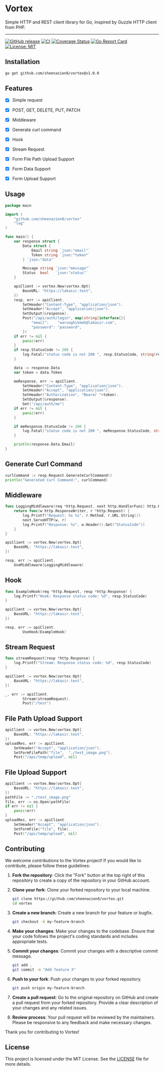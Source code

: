 # Vortex
Simple HTTP and REST client library for Go, Inspired by Guzzle HTTP client from PHP.
<hr>


[![GitHub release](https://img.shields.io/github/release/sheenazien8/vortex.svg)](https://GitHub.com/sheenazien8/vortex/releases/)
[![CI](https://github.com/sheenazien8/vortex/actions/workflows/ci.yml/badge.svg)](https://github.com/sheenazien8/vortex/actions/workflows/ci.yml)
[![Coverage Status](https://coveralls.io/repos/github/sheenazien8/vortex/badge.svg?branch=master)](https://coveralls.io/github/sheenazien8/vortex?branch=master)
[![Go Report Card](https://goreportcard.com/badge/github.com/sheenazien8/vortex)](https://goreportcard.com/report/github.com/sheenazien8/vortex)
[![License: MIT](https://img.shields.io/badge/License-MIT-yellow.svg)](https://opensource.org/licenses/MIT)

## Installation
```sh
go get github.com/sheenazien8/vortex@v1.0.0
```

## Features
- [x] Simple request
- [x] POST, GET, DELETE, PUT, PATCH
- [x] Middleware
- [x] Generate curl command
- [x] Hook 
- [x] Stream Request
- [x] Form File Path Upload Support
- [x] Form Data Support
- [x] Form Upload Support


## Usage
```go
package main

import (
	"github.com/sheenazien8/vortex"
	"log"
)

func main() {
	var response struct {
		Data struct {
			Email string `json:"email"`
			Token string `json:"token"`
		} `json:"data"`

		Message string `json:"message"`
		Status  bool   `json:"status"`
	}

	apiClient := vortex.New(vortex.Opt{
		BaseURL: "https://lakasir.test",
	})
	resp, err := apiClient.
		SetHeader("Content-Type", "application/json").
		SetHeader("Accept", "application/json").
		SetOutput(&response).
		Post("/api/auth/login", map[string]interface{}{
			"email":    "warunghikmah@lakasir.com",
			"password": "password",
		})
	if err != nil {
		panic(err)
	}
	if resp.StatusCode != 200 {
		log.Fatal("status code is not 200 ", resp.StatusCode, string(resp.Body))
	}

	data := response.Data
	var token = data.Token

	meResponse, err := apiClient.
		SetHeader("Content-Type", "application/json").
		SetHeader("Accept", "application/json").
		SetHeader("Authorization", "Bearer "+token).
		SetOutput(&response).
		Get("/api/auth/me")
	if err != nil {
		panic(err)
	}

	if meResponse.StatusCode != 200 {
		log.Fatal("status code is not 200 ", meResponse.StatusCode, string(meResponse.Body))
	}

	println(response.Data.Email)
}
```

## Generate Curl Command
```go
curlCommand := resp.Request.GenerateCurlCommand()
println("Generated Curl Command:", curlCommand)

```

## Middleware
```go
func LoggingMiddleware(req *http.Request, next http.HandlerFunc) http.HandlerFunc {
	return func(w http.ResponseWriter, r *http.Request) {
		log.Printf("Request: %s %s", r.Method, r.URL.String())
		next.ServeHTTP(w, r)
		log.Printf("Response: %s", w.Header().Get("StatusCode"))
	}
}

apiClient := vortex.New(vortex.Opt{
    BaseURL: "https://lakasir.test",
})

resp, err := apiClient.
    UseMiddleware(LoggingMiddleware)
```

## Hook
```go
func ExampleHook(req *http.Request, resp *http.Response) {
	log.Printf("Hook: Response status code: %d", resp.StatusCode)
}

apiClient := vortex.New(vortex.Opt{
    BaseURL: "https://lakasir.test",
})

resp, err := apiClient.
		UseHook(ExampleHook)
```

## Stream Request
```go
func streamRequest(resp *http.Response) {
	log.Printf("Stream: Response status code: %d", resp.StatusCode)
}

apiClient := vortex.New(vortex.Opt{
    BaseURL: "https://lakasir.test",
})

_, err := apiClient.
		Stream(streamRequest).
		Post("/test")
```

## File Path Upload Support
```go
apiClient := vortex.New(vortex.Opt{
    BaseURL: "https://lakasir.test",
})
uploadRes, err := apiClient.
	SetHeader("Accept", "application/json").
	SetFormFilePath("file",  "./test_image.png").
	Post("/api/temp/upload", nil)
```

## File Upload Support
```go
apiClient := vortex.New(vortex.Opt{
    BaseURL: "https://lakasir.test",
})
pathFile := "./test_image.png"
file, err := os.Open(pathFile)
if err != nil {
	panic(err)
}
uploadRes, err := apiClient.
	SetHeader("Accept", "application/json").
	SetFormFile("file", file).
	Post("/api/temp/upload", nil)
```

## Contributing

We welcome contributions to the Vortex project! If you would like to contribute, please follow these guidelines:

1. **Fork the repository**: Click the "Fork" button at the top right of this repository to create a copy of the repository in your GitHub account.

2. **Clone your fork**: Clone your forked repository to your local machine.
    ```sh
    git clone https://github.com/sheenazien8/vortex.git
    cd vortex
    ```

3. **Create a new branch**: Create a new branch for your feature or bugfix.
    ```sh
    git checkout -b my-feature-branch
    ```

4. **Make your changes**: Make your changes to the codebase. Ensure that your code follows the project's coding standards and includes appropriate tests.

5. **Commit your changes**: Commit your changes with a descriptive commit message.
    ```sh
    git add .
    git commit -m "Add feature X"
    ```

6. **Push to your fork**: Push your changes to your forked repository.
    ```sh
    git push origin my-feature-branch
    ```

7. **Create a pull request**: Go to the original repository on GitHub and create a pull request from your forked repository. Provide a clear description of your changes and any related issues.

8. **Review process**: Your pull request will be reviewed by the maintainers. Please be responsive to any feedback and make necessary changes.

Thank you for contributing to Vortex!

## License

This project is licensed under the MIT License. See the [LICENSE](LICENSE) file for more details.
